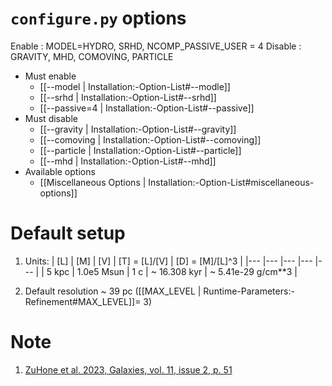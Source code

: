 # `configure.py` options
Enable  : MODEL=HYDRO, SRHD, NCOMP_PASSIVE_USER = 4
Disable : GRAVITY, MHD, COMOVING, PARTICLE
- Must enable
   - [[--model | Installation:-Option-List#--modle]]
   - [[--srhd | Installation:-Option-List#--srhd]]
   - [[--passive=4 | Installation:-Option-List#--passive]]
- Must disable
   - [[--gravity | Installation:-Option-List#--gravity]]
   - [[--comoving | Installation:-Option-List#--comoving]]
   - [[--particle | Installation:-Option-List#--particle]]
   - [[--mhd | Installation:-Option-List#--mhd]]
- Available options
   - [[Miscellaneous Options | Installation:-Option-List#miscellaneous-options]]


# Default setup
1. Units:
   | [L]   | [M]        | [V] | [T] = [L]/[V] | [D] = [M]/[L]^3    |
   |---    |---         |---  |---            |---                 |
   | 5 kpc | 1.0e5 Msun | 1 c | ~ 16.308 kyr  | ~ 5.41e-29 g/cm**3 |

2. Default resolution ~ 39 pc ([[MAX_LEVEL | Runtime-Parameters:-Refinement#MAX_LEVEL]]= 3)


# Note
1. [ZuHone et al. 2023, Galaxies, vol. 11, issue 2, p. 51](https://doi.org/10.3390/galaxies11020051)
